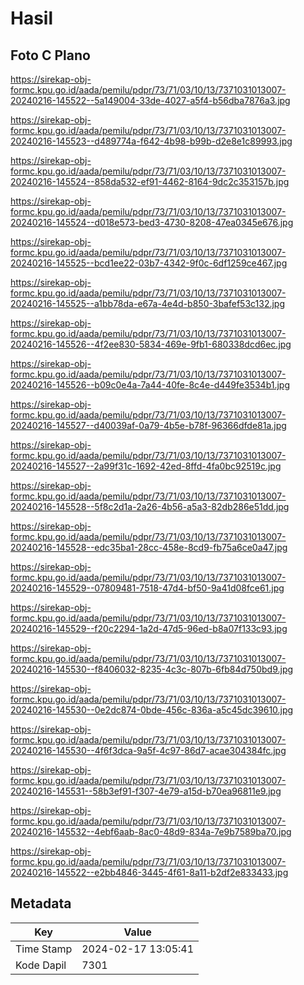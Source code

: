 # Hasil

## Foto C Plano

https://sirekap-obj-formc.kpu.go.id/aada/pemilu/pdpr/73/71/03/10/13/7371031013007-20240216-145522--5a149004-33de-4027-a5f4-b56dba7876a3.jpg

https://sirekap-obj-formc.kpu.go.id/aada/pemilu/pdpr/73/71/03/10/13/7371031013007-20240216-145523--d489774a-f642-4b98-b99b-d2e8e1c89993.jpg

https://sirekap-obj-formc.kpu.go.id/aada/pemilu/pdpr/73/71/03/10/13/7371031013007-20240216-145524--858da532-ef91-4462-8164-9dc2c353157b.jpg

https://sirekap-obj-formc.kpu.go.id/aada/pemilu/pdpr/73/71/03/10/13/7371031013007-20240216-145524--d018e573-bed3-4730-8208-47ea0345e676.jpg

https://sirekap-obj-formc.kpu.go.id/aada/pemilu/pdpr/73/71/03/10/13/7371031013007-20240216-145525--bcd1ee22-03b7-4342-9f0c-6df1259ce467.jpg

https://sirekap-obj-formc.kpu.go.id/aada/pemilu/pdpr/73/71/03/10/13/7371031013007-20240216-145525--a1bb78da-e67a-4e4d-b850-3bafef53c132.jpg

https://sirekap-obj-formc.kpu.go.id/aada/pemilu/pdpr/73/71/03/10/13/7371031013007-20240216-145526--4f2ee830-5834-469e-9fb1-680338dcd6ec.jpg

https://sirekap-obj-formc.kpu.go.id/aada/pemilu/pdpr/73/71/03/10/13/7371031013007-20240216-145526--b09c0e4a-7a44-40fe-8c4e-d449fe3534b1.jpg

https://sirekap-obj-formc.kpu.go.id/aada/pemilu/pdpr/73/71/03/10/13/7371031013007-20240216-145527--d40039af-0a79-4b5e-b78f-96366dfde81a.jpg

https://sirekap-obj-formc.kpu.go.id/aada/pemilu/pdpr/73/71/03/10/13/7371031013007-20240216-145527--2a99f31c-1692-42ed-8ffd-4fa0bc92519c.jpg

https://sirekap-obj-formc.kpu.go.id/aada/pemilu/pdpr/73/71/03/10/13/7371031013007-20240216-145528--5f8c2d1a-2a26-4b56-a5a3-82db286e51dd.jpg

https://sirekap-obj-formc.kpu.go.id/aada/pemilu/pdpr/73/71/03/10/13/7371031013007-20240216-145528--edc35ba1-28cc-458e-8cd9-fb75a6ce0a47.jpg

https://sirekap-obj-formc.kpu.go.id/aada/pemilu/pdpr/73/71/03/10/13/7371031013007-20240216-145529--07809481-7518-47d4-bf50-9a41d08fce61.jpg

https://sirekap-obj-formc.kpu.go.id/aada/pemilu/pdpr/73/71/03/10/13/7371031013007-20240216-145529--f20c2294-1a2d-47d5-96ed-b8a07f133c93.jpg

https://sirekap-obj-formc.kpu.go.id/aada/pemilu/pdpr/73/71/03/10/13/7371031013007-20240216-145530--f8406032-8235-4c3c-807b-6fb84d750bd9.jpg

https://sirekap-obj-formc.kpu.go.id/aada/pemilu/pdpr/73/71/03/10/13/7371031013007-20240216-145530--0e2dc874-0bde-456c-836a-a5c45dc39610.jpg

https://sirekap-obj-formc.kpu.go.id/aada/pemilu/pdpr/73/71/03/10/13/7371031013007-20240216-145530--4f6f3dca-9a5f-4c97-86d7-acae304384fc.jpg

https://sirekap-obj-formc.kpu.go.id/aada/pemilu/pdpr/73/71/03/10/13/7371031013007-20240216-145531--58b3ef91-f307-4e79-a15d-b70ea96811e9.jpg

https://sirekap-obj-formc.kpu.go.id/aada/pemilu/pdpr/73/71/03/10/13/7371031013007-20240216-145532--4ebf6aab-8ac0-48d9-834a-7e9b7589ba70.jpg

https://sirekap-obj-formc.kpu.go.id/aada/pemilu/pdpr/73/71/03/10/13/7371031013007-20240216-145522--e2bb4846-3445-4f61-8a11-b2df2e833433.jpg


## Metadata

| Key        | Value               |
| ---------- | ------------------- |
| Time Stamp | 2024-02-17 13:05:41 |
| Kode Dapil | 7301                |



